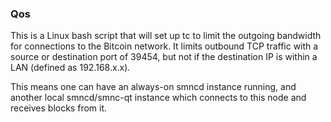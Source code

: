 ### Qos ###

This is a Linux bash script that will set up tc to limit the outgoing bandwidth for connections to the Bitcoin network. It limits outbound TCP traffic with a source or destination port of 39454, but not if the destination IP is within a LAN (defined as 192.168.x.x).

This means one can have an always-on smncd instance running, and another local smncd/smnc-qt instance which connects to this node and receives blocks from it.
